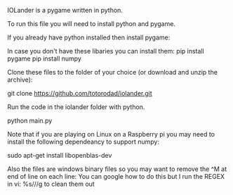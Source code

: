 IOLander is a pygame written in python.

To run this file you will need to install python and pygame.

If you already have python installed then install pygame:

In case you don't have these libaries you can install them:
pip install pygame
pip install numpy

Clone these files to the folder of your choice (or download and unzip the archive):

git clone https://github.com/totorodad/iolander.git

Run the code in the iolander folder with python.

python main.py

Note that if you are playing on Linux on a Raspberry pi you may need to install the following dependeancy to support numpy:

sudo apt-get install libopenblas-dev

Also the files are windows binary files so you may want to remove the ^M at end of line on each line:
You can google how to do this but I run the REGEX in vi: <ESC>%s/<CTRL-V><CTRL-M>//g to clean them out
